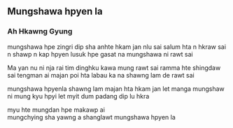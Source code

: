 ## Mungshawa hpyen la

### Ah Hkawng Gyung

mungshawa hpe zingri dip sha
anhte hkam jan nlu sai
salum hta n hkraw sai
n shawp n kap
hpyen lusuk hpe gasat na
mungshawa ni rawt sai

Ma yan nu ni nja rai tim
dinghku kawa mung rawt sai
ramma hte shingdaw sai
tengman ai
majan poi hta labau ka na
shawng lam de rawt sai

mungshawa hpyenla
shawng lam majan hta
hkam jan let manga
mungshaw ni mung
kyu hpyi let myit dum
padang dip lu hkra

myu hte mungdan hpe makawp ai  
mungchying sha yawng a
shanglawt mungshawa hpyen la

